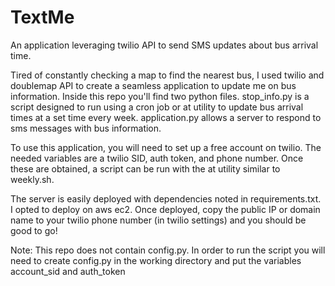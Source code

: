 # TextMe
An application leveraging twilio API to send SMS updates about bus arrival time.

Tired of constantly checking a map to find the nearest bus, I used twilio and doublemap API to create a seamless application to update me on bus information. Inside this repo you'll find two python files. stop_info.py is a script designed to run using a cron job or at utility to update bus arrival times at a set time every week. application.py allows a server to respond to sms messages with bus information.

To use this application, you will need to set up a free account on twilio. The needed variables are a twilio SID, auth token, and phone number. Once these are obtained, a script can be run with the at utility similar to weekly.sh.

The server is easily deployed with dependencies noted in requirements.txt. I opted to deploy on aws ec2. Once deployed, copy the public IP or domain name to your twilio phone number (in twilio settings) and you should be good to go!

Note: This repo does not contain config.py. In order to run the script you will
need to create config.py in the working directory and put the variables account_sid and auth_token
